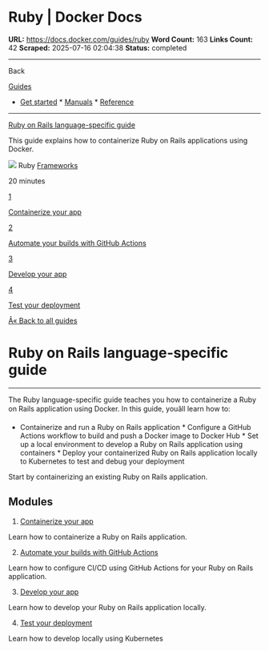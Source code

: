 # Ruby | Docker Docs

**URL:** https://docs.docker.com/guides/ruby
**Word Count:** 163
**Links Count:** 42
**Scraped:** 2025-07-16 02:04:38
**Status:** completed

---

Back

[Guides](https://docs.docker.com/guides/)

  * [Get started](https://docs.docker.com/get-started/)   * [Manuals](https://docs.docker.com/manuals/)   * [Reference](https://docs.docker.com/reference/)

* * *

[Ruby on Rails language-specific guide](https://docs.docker.com/guides/ruby/)

This guide explains how to containerize Ruby on Rails applications using Docker.

![](https://cdn.jsdelivr.net/gh/devicons/devicon@latest/icons/ruby/ruby-original.svg) Ruby [ Frameworks](https://docs.docker.com/tags/frameworks/)

20 minutes

[1](https://docs.docker.com/guides/ruby/containerize/)

[Containerize your app](https://docs.docker.com/guides/ruby/containerize/)

[2](https://docs.docker.com/guides/ruby/configure-github-actions/)

[Automate your builds with GitHub Actions](https://docs.docker.com/guides/ruby/configure-github-actions/)

[3](https://docs.docker.com/guides/ruby/develop/)

[Develop your app](https://docs.docker.com/guides/ruby/develop/)

[4](https://docs.docker.com/guides/ruby/deploy/)

[Test your deployment](https://docs.docker.com/guides/ruby/deploy/)

[Â« Back to all guides](https://docs.docker.com/guides/)

# Ruby on Rails language-specific guide

* * *

The Ruby language-specific guide teaches you how to containerize a Ruby on Rails application using Docker. In this guide, youâll learn how to:

  * Containerize and run a Ruby on Rails application   * Configure a GitHub Actions workflow to build and push a Docker image to Docker Hub   * Set up a local environment to develop a Ruby on Rails application using containers   * Deploy your containerized Ruby on Rails application locally to Kubernetes to test and debug your deployment

Start by containerizing an existing Ruby on Rails application.

## Modules

  1. [Containerize your app](https://docs.docker.com/guides/ruby/containerize/)

Learn how to containerize a Ruby on Rails application.

  2. [Automate your builds with GitHub Actions](https://docs.docker.com/guides/ruby/configure-github-actions/)

Learn how to configure CI/CD using GitHub Actions for your Ruby on Rails application.

  3. [Develop your app](https://docs.docker.com/guides/ruby/develop/)

Learn how to develop your Ruby on Rails application locally.

  4. [Test your deployment](https://docs.docker.com/guides/ruby/deploy/)

Learn how to develop locally using Kubernetes